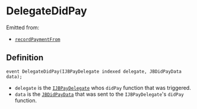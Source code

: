 # DelegateDidPay

Emitted from:

* [`recordPaymentFrom`](../write/recordpaymentfrom.md)

## Definition

```solidity
event DelegateDidPay(IJBPayDelegate indexed delegate, JBDidPayData data);
```

* `delegate` is the [`IJBPayDelegate`](../../../../../protocol/contracts/interfaces/ijbpaydelegate.sol) whos `didPay` function that was triggered.
* `data` is the [`JBDidPayData`](../../../../../protocol/contracts/data-structures/jbdidpaydata.sol) that was sent to the `IJBPayDelegate`'s `didPay` function.
